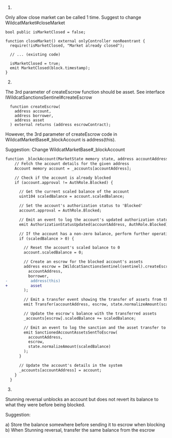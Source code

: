 1.

Only allow close market can be called 1 time. Suggest to change WildcatMarket#closeMarket

```
bool public isMarketClosed = false;

function closeMarket() external onlyController nonReentrant {
  require(!isMarketClosed, "Market already closed");
  
  // ... (existing code)
  
  isMarketClosed = true;
  emit MarketClosed(block.timestamp);
}
```

2.

The 3rd parameter of createEscrow function should be asset. See interface IWildcatSanctionsSentinel#createEscrow

```solidity
  function createEscrow(
    address account,
    address borrower,
    address asset
  ) external returns (address escrowContract);
```

However, the 3rd parameter of createEscrow code in WildcatMarketBase#_blockAccount is address(this).

Suggestion: Change WildcatMarketBase#_blockAccount

```diff
function _blockAccount(MarketState memory state, address accountAddress) internal {
    // Fetch the account details for the given address
    Account memory account = _accounts[accountAddress];

    // Check if the account is already blocked
    if (account.approval != AuthRole.Blocked) {

      // Get the current scaled balance of the account
      uint104 scaledBalance = account.scaledBalance;

      // Set the account's authorization status to 'Blocked'
      account.approval = AuthRole.Blocked;

      // Emit an event to log the account's updated authorization status
      emit AuthorizationStatusUpdated(accountAddress, AuthRole.Blocked);

      // If the account has a non-zero balance, perform further operations
      if (scaledBalance > 0) {

        // Reset the account's scaled balance to 0
        account.scaledBalance = 0;

        // Create an escrow for the blocked account's assets
        address escrow = IWildcatSanctionsSentinel(sentinel).createEscrow(
          accountAddress,
          borrower,
-          address(this)
+          asset
        );

        // Emit a transfer event showing the transfer of assets from the account to the escrow
        emit Transfer(accountAddress, escrow, state.normalizeAmount(scaledBalance));

        // Update the escrow's balance with the transferred assets
        _accounts[escrow].scaledBalance += scaledBalance;

        // Emit an event to log the sanction and the asset transfer to the escrow
        emit SanctionedAccountAssetsSentToEscrow(
          accountAddress,
          escrow,
          state.normalizeAmount(scaledBalance)
        );
      }

      // Update the account's details in the system
      _accounts[accountAddress] = account;
    }
  }
```

3.

Stunning reversal unblocks an account but does not revert its balance to what they were before being blocked. 

Suggestion:

a) Store the balance somewhere before sending it to escrow when blocking
b) When Stunning reversal, transfer the same balance from the escrow